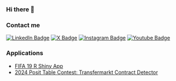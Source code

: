 ### Hi there 👋

### Contact me

[![LinkedIn Badge](https://img.shields.io/badge/LinkedIn-Profile-blue)](https://www.linkedin.com/in/ekrem-bayar/)
[![X Badge](https://img.shields.io/badge/X-Profile-green)](https://twitter.com/EkremBayar_)
[![Instagram Badge](https://img.shields.io/badge/Instagram-Profile-pink)](https://www.instagram.com/ekrembayar_/)
[![Youtube Badge](https://img.shields.io/badge/Youtube-Channel-red)](https://www.youtube.com/@EkremBayar/videos)

### Applications

- [FIFA 19 R Shiny App](https://ekrem-bayar.shinyapps.io/FifaDash/)
- [2024 Posit Table Contest: Transfermarkt Contract Detector](https://github.com/EkremBayar/2024-Posit-Table-Contest)


<!--
**EkremBayar/EkremBayar** is a ✨ _special_ ✨ repository because its `README.md` (this file) appears on your GitHub profile.

Here are some ideas to get you started:

- 🔭 I’m currently working on ...
- 🌱 I’m currently learning ...
- 👯 I’m looking to collaborate on ...
- 🤔 I’m looking for help with ...
- 💬 Ask me about ...
- 📫 How to reach me: ...
- 😄 Pronouns: ...
- ⚡ Fun fact: ...
-->



